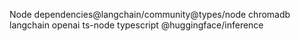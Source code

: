 Node dependencies\@langchain/community\@types/node  chromadb  langchain  openai  ts-node  typescript  @huggingface/inference
